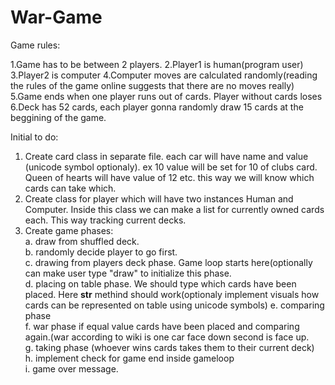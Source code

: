 # War-Game
Game rules:

1.Game has to be between 2 players. 
2.Player1 is human(program user)
3.Player2 is computer
4.Computer moves are calculated randomly(reading the rules of the game online suggests that there are no moves really)
5.Game ends when one player runs out of cards. Player without cards loses
6.Deck has 52 cards, each player gonna randomly draw 15 cards at the beggining of the game. 


Initial to do:

1. Create card class in separate file. each car will have name and value (unicode symbol optionaly). ex 10 value will be set for 10 of clubs card. Queen of hearts will have value of 12 etc. this way we will know which cards can take which.
2. Create class for player which will have two instances Human and Computer. Inside this class we can make a list for currently owned cards each. This way tracking current decks. 
3. Create game phases:<br>
   a. draw from shuffled deck.<br>
   b. randomly decide player to go first.<br>
   c. drawing from players deck phase. Game loop starts here(optionally can make user type "draw" to initialize this         phase.<br>
   d. placing on table phase. We should type which cards have been placed. Here __str__ methind should work(optionaly        implement visuals how cards can be represented on table using unicode symbols)
   e. comparing phase<br>
   f. war phase if equal value cards have been placed and comparing again.(war according to wiki is one car face down        second is face up.<br>
   g. taking phase (whoever wins cards takes them to their current deck)<br>
   h. implement check for game end inside gameloop<br>
   i. game over message.<br>
   
   
   
